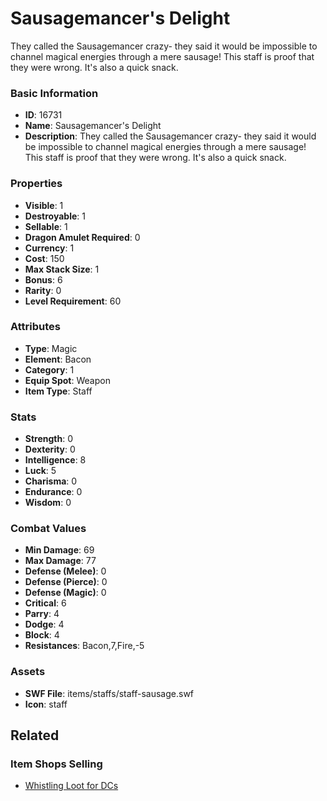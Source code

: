 # Sausagemancer's Delight

They called the Sausagemancer crazy- they said it would be impossible to channel magical energies through a mere sausage! This staff is proof that they were wrong. It's also a quick snack.

### Basic Information

- **ID**: 16731
- **Name**: Sausagemancer&#039;s Delight
- **Description**: They called the Sausagemancer crazy- they said it would be impossible to channel magical energies through a mere sausage! This staff is proof that they were wrong. It&#039;s also a quick snack.

### Properties

- **Visible**: 1
- **Destroyable**: 1
- **Sellable**: 1
- **Dragon Amulet Required**: 0
- **Currency**: 1
- **Cost**: 150
- **Max Stack Size**: 1
- **Bonus**: 6
- **Rarity**: 0
- **Level Requirement**: 60

### Attributes

- **Type**: Magic
- **Element**: Bacon
- **Category**: 1
- **Equip Spot**: Weapon
- **Item Type**: Staff

### Stats

- **Strength**: 0
- **Dexterity**: 0
- **Intelligence**: 8
- **Luck**: 5
- **Charisma**: 0
- **Endurance**: 0
- **Wisdom**: 0

### Combat Values

- **Min Damage**: 69
- **Max Damage**: 77
- **Defense (Melee)**: 0
- **Defense (Pierce)**: 0
- **Defense (Magic)**: 0
- **Critical**: 6
- **Parry**: 4
- **Dodge**: 4
- **Block**: 4
- **Resistances**: Bacon,7,Fire,-5

### Assets

- **SWF File**: items/staffs/staff-sausage.swf
- **Icon**: staff

## Related

### Item Shops Selling

- [Whistling Loot for DCs](../item-shops/531-whistling-loot-for-dcs.md)

